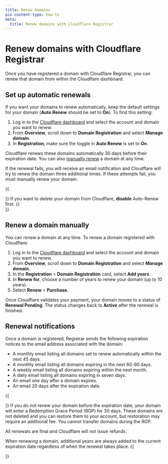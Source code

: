 ```yaml
---
title: Renew domains
pcx-content-type: how-to
meta:
  title: Renew domains with Cloudflare Registrar
---
```


# Renew domains with Cloudflare Registrar

Once you have registered a domain with Cloudflare Registrar, you can renew that domain from within the Cloudflare dashboard.

## Set up automatic renewals

If you want your domains to renew automatically, keep the default settings for your domain (**Auto Renew** should be set to **On**). To find this setting:

1.  Log in to the [Cloudflare dashboard](https://dash.cloudflare.com/login) and select the account and domain you want to renew.
2.  From **Overview**, scroll down to **Domain Registration** and select **Manage domain**.
3.  In **Registration**, make sure the toggle in **Auto Renew** is set to **On**.

Cloudflare renews these domains automatically 30 days before their expiration date. You can also [manually renew](#renew-a-domain-manually) a domain at any time.

If the renewal fails, you will receive an email notification and Cloudflare will try to renew the domain three additional times. If these attempts fail, you must manually renew your domain.

{{<Aside type="note">}}
If you want to delete your domain from Cloudflare, **disable** Auto-Renew first.
{{</Aside>}}

## Renew a domain manually

You can renew a domain at any time. To renew a domain registered with Cloudflare:

1.  Log in to the [Cloudflare dashboard](https://dash.cloudflare.com/login) and select the account and domain you want to renew.
2.  From **Overview**, scroll down to **Domain Registration** and select **Manage domain**.
3.  In the **Registration** > **Domain Registration** card, select **Add years**.
4.  In **Renew for**, choose a number of years to renew your domain (up to 10 years).
5.  Select **Renew** > **Purchase**.

Once Cloudflare validates your payment, your domain moves to a status of **Renewal Pending**. The status changes back to **Active** after the renewal is finished.

## Renewal notifications

Once a domain is registered, Registrar sends the following expiration notices to the email address associated with the domain:

- A monthly email listing all domains set to renew automatically within the next 45 days.
- A monthly email listing all domains expiring in the next 60-90 days.
- A weekly email listing all domains expiring within the next month.
- A daily email listing all domains expiring in seven days.
- An email one day after a domain expires.
- An email 20 days after the expiration date.

{{<Aside type="note">}}
If you do not renew your domain before the expiration date, your domain will enter a Redemption Grace Period (RGP) for 30 days. These domains are not deleted and you can restore them to your account, but restoration may require an additional fee. You cannot transfer domains during the RGP.

All renewals are final and Cloudflare will not issue refunds.

When renewing a domain, additional years are always added to the current expiration date regardless of when the renewal takes place.
{{</Aside>}}
